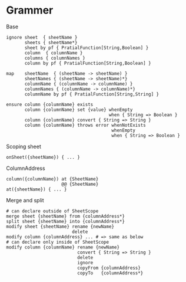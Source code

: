 


# Grammer

Base

    ignore sheet  { sheetName }
           sheets { sheetName*}
           sheet by pf { PratialFunction[String,Boolean] }
           column  { columnName }
           columns { columnNames }
           column by pf { PratialFunction[String,Boolean] }

    map    sheetName  { (sheetName -> sheetName) }
           sheetNames { (sheetName -> sheetName)*}
           columnName { (columnName -> columnName) }
           columnNames { (columnName -> columnName)*}
           columnName by pf { PratialFunction[String,String] }

    ensure column {columnName} exists
           column {columnName} set {value} whenEmpty
                                           when { String => Boolean }
           column {columnName} convert { String => String }
           column {columnName} throws error whenNotExists
                                            whenEmpty
                                            when { String => Boolean }

Scoping sheet

    onSheet({sheetName}) { ... }

ColumnAddress

    column({columnName}) at {SheetName}
                         @@ {SheetName}
    at({sheetName}) { ... }

Merge and split

    # can declare outside of SheetScope
    merge sheet {sheetName} from {columnAddress*}
    split sheet {sheetName} into {columnAddress*}
    modify sheet {sheetName} rename {newName}
                             delete
    modify column {columnAddress} ... # => same as below
    # can declare only inside of SheetScope
    modify column {columnName} rename {newName}
                               convert { String => String }
                               delete
                               ignore
                               copyFrom {columnAddress}
                               copyTo   {columnAddress*}